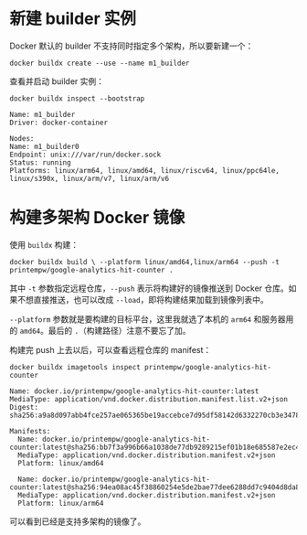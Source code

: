 # 新建 builder 实例

Docker 默认的 builder 不支持同时指定多个架构，所以要新建一个：

```shell
docker buildx create --use --name m1_builder
```

查看并启动 builder 实例：

```shell
docker buildx inspect --bootstrap
```

```shell
Name: m1_builder
Driver: docker-container

Nodes:
Name: m1_builder0
Endpoint: unix:///var/run/docker.sock
Status: running
Platforms: linux/arm64, linux/amd64, linux/riscv64, linux/ppc64le, linux/s390x, linux/arm/v7, linux/arm/v6
```

# 构建多架构 Docker 镜像

使用 `buildx` 构建：

```shell
docker buildx build \ --platform linux/amd64,linux/arm64 --push -t printempw/google-analytics-hit-counter .
```

其中 `-t` 参数指定远程仓库，`--push` 表示将构建好的镜像推送到 Docker 仓库。如果不想直接推送，也可以改成 `--load`，即将构建结果加载到镜像列表中。

`--platform` 参数就是要构建的目标平台，这里我就选了本机的 `arm64` 和服务器用的 `amd64`。最后的 `.`（构建路径）注意不要忘了加。

构建完 push 上去以后，可以查看远程仓库的 manifest：

```shell
docker buildx imagetools inspect printempw/google-analytics-hit-counter
```

```shell
Name: docker.io/printempw/google-analytics-hit-counter:latest
MediaType: application/vnd.docker.distribution.manifest.list.v2+json
Digest: sha256:a9a8d097abb4fce257ae065365be19accebce7d95df58142d6332270cb3e3478

Manifests:
  Name: docker.io/printempw/google-analytics-hit-counter:latest@sha256:bb7f3a996b66a1038de77db9289215ef01b18e685587e2ec4bb0a6403cc7ce78
  MediaType: application/vnd.docker.distribution.manifest.v2+json
  Platform: linux/amd64

  Name: docker.io/printempw/google-analytics-hit-counter:latest@sha256:94ea08ac45f38860254e5de2bae77dee6288dd7c9404d8da8a3578d6912e68e7
  MediaType: application/vnd.docker.distribution.manifest.v2+json
  Platform: linux/arm64
```

可以看到已经是支持多架构的镜像了。